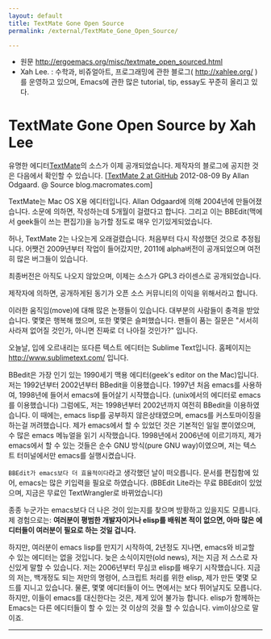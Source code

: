 ```yaml
---
layout: default
title: TextMate Gone Open Source
permalink: /external/TextMate_Gone_Open_Source/

---
```


* 원문 http://ergoemacs.org/misc/textmate_open_sourced.html
* Xah Lee. : 수학과, 비쥬얼아트, 프로그래밍에 관한 블로그( http://xahlee.org/ )를 운영하고 있으며, Emacs에 관한 많은 tutorial, tip, essay도 꾸준히 올리고 있다.

# TextMate Gone Open Source by Xah Lee

유명한 에디터[TextMate][wiki TextMate]의 소스가 이제 공개되었습니다. 제작자의 블로그에 공지한 것은 다음에서 확인할 수 있습니다. [[TextMate 2 at GitHub] 2012-08-09 By Allan Odgaard. @ Source blog.macromates.com]

TextMate는 Mac OS X용 에디터입니다. Allan Odgaard에 의해 2004년에 만들어졌습니다. 소문에 의하면, 작성하는데 5개월이 걸렸다고 합니다. 그리고 이는 BBEdit(맥에서 geek들이 쓰는 편집기)을 능가할 정도로 매우 인기있게되었습니다.

허나, TextMate 2는 나오는게 오래걸렸습니다. 처음부터 다시 작성했던 것으로 추정됩니다. 어쨋건 2009년부터 작업이 들어갔지만, 2011에 alpha버전이 공개되었으며 여전히 많은 버그들이 있습니다.

최종버전은 아직도 나오지 않았으며, 이제는 소스가 GPL3 라이센스로 공개되었습니다.

제작자에 의하면, 공개하게된 동기가 오픈 소스 커뮤니티의 이익을 위해서라고 합니다.

이러한 움직임(move)에 대해 많은 논쟁들이 있습니다. 대부분의 사람들이 충격을 받았습니다.
몇몇은 행복해 했으며, 또한 몇몇은 슬퍼했습니다. 팬들이 품는 질문은 "서서히 사라져 없어질 것인가, 아니면 진짜로 더 나아질 것인가?" 입니다.

오늘날, 입에 오르내리는 또다른 텍스트 에디터는 Sublime Text입니다. 홈페이지는 http://www.sublimetext.com/ 입니다.

BBedit은 가장 인기 있는 1990세기 맥용 에디터(geek's editor on the Mac)입니다. 저는 1992년부터 2002년부터 BBedit을 이용했습니다. 1997년 처음 emacs를 사용하여, 1998년에 들어서 emacs에 들어살기 시작했습니다. (unix에서의 에디터로 emacs를 이용했습니다) 그럼에도, 저는 1998년부터 2002년까지 여전히 BBedit을 이용하였습니다. 이 때에는, emacs lisp를 공부하지 않은상태였으며, emacs를 커스토마이징을 하는걸 꺼려했습니다. 제가 emacs에서 할 수 있었던 것은 기본적인 일일 뿐이였으며, 수 많은 emacs 메뉴얼을 읽기 시작했습니다. 1998년에서 2006년에 이르기까지, 제가 emacs에서 할 수 있는 것들은 순수 GNU 방식(pure GNU way)이였으며, 저는 텍스트 터미널에서만 emacs를 실행시켰습니다.

`BBEdit가 emacs보다 더 효율적이다`라고 생각했던 날이 떠오릅니다. 문서를 편집함에 있어, emacs는 많은 키입력을 필요로 하였습니다. (BBEdit Lite라는 무료 BBEdit이 있었으며, 지금은 무료인 TextWrangler로 바뀌었습니다)

종종 누군가는 emacs보다 더 나은 것이 있는지를 찾으며 방황하고 있을지도 모릅니다. 제 경험으로는: __여러분이 평범한 개발자이거나 elisp를 배워본 적이 없으면, 아마 많은 에디터들이 여러분이 필요로 하는 것일 겁니다.__

하지만, 여러분이 emacs lisp를 만지기 시작하여, 2년정도 지나면, emacs와 비교할 수 있는 에디터는 없을 것입니다. 늦은 소식이지만(old news), 저는 지금 저 스스로 자신있게 말할 수 있습니다. 저는 2006년부터 무심코 elisp를 배우기 시작했습니다. 지금의 저는, 백개정도 되는 저만의 명령어, 스크립트 처리를 위한 elisp, 제가 만든 몇몇 모드를 지니고 있습니다. 물론, 몇몇 에디터들이 어느 면에서는 보다 뛰어날지도 모릅니다. 하지만, 이들이 emacs를 대신한다는 것은, 제게 있어 불가능 합니다. elisp가 함께하는 Emacs는 다른 에디터들이 할 수 있는 것 이상의 것을 할 수 있습니다. vim이상으로 말이죠.

--------------------------------------------------------------------------------

 [wiki TextMate]: http://en.wikipedia.org/wiki/TextMate
 [TextMate 2 at GitHub]: http://blog.macromates.com/2012/textmate-2-at-github/
